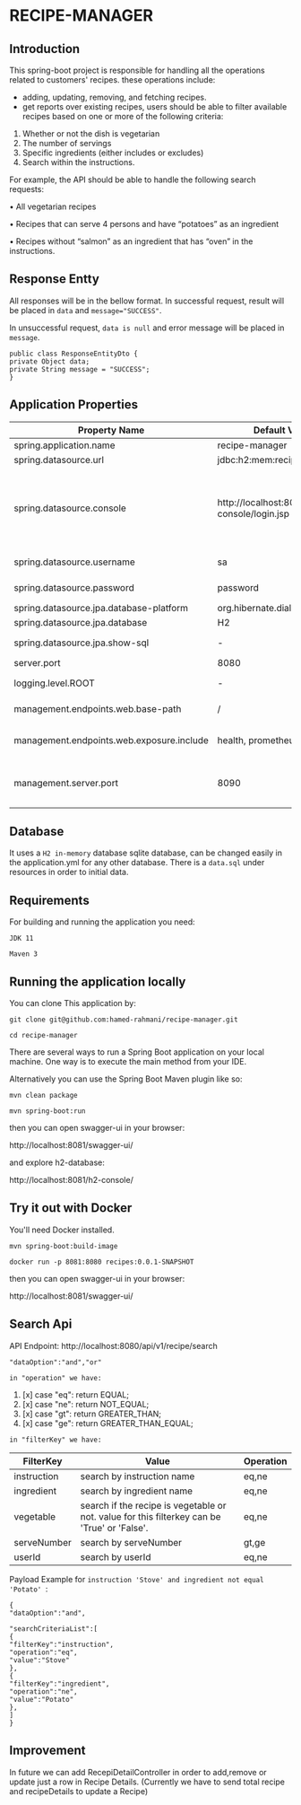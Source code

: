 # RECIPE-MANAGER

## Introduction

This spring-boot project is responsible for handling all the operations related to customers' recipes.
these operations include:

* adding, updating, removing, and fetching recipes.
* get reports over existing recipes, users should be able to filter available recipes
  based on one or more of the following criteria:

1. Whether or not the dish is vegetarian
2. The number of servings
3. Specific ingredients (either includes or excludes)
4. Search within the instructions.

For example, the API should be able to handle the following search requests:

• All vegetarian recipes

• Recipes that can serve 4 persons and have “potatoes” as an ingredient

• Recipes without “salmon” as an ingredient that has “oven” in the instructions.

## Response Entty

All responses will be in the bellow format.
In successful request, result will be placed in `data` and `message="SUCCESS"`.

In unsuccessful request, `data is null` and error message will be placed in `message`.

```
public class ResponseEntityDto {
private Object data;
private String message = "SUCCESS";
}
```

## Application Properties

| Property Name                           | Default Value            | Description                                                                                                                   |
|-----------------------------------------|--------------------------|-------------------------------------------------------------------------------------------------------------------------------|
| spring.application.name                 | recipe-manager           | -                                                                                                                             |
| spring.datasource.url                   | jdbc:h2:mem:recipeApp       | jdbc connection string                                                                                                        |
| spring.datasource.console               | http://localhost:8080/h2-console/login.jsp            | After starting the application, we can navigate to http://localhost:8080/h2-console, which will present us with a login page. |
| spring.datasource.username              | sa                        | username to connect to db                                                                                                     |
| spring.datasource.password              | password                        |  password to connect to db                                                                                                     |
| spring.datasource.jpa.database-platform | org.hibernate.dialect.H2Dialect |  -                                                                                                                             |
| spring.datasource.jpa.database          | H2                       |  -                                                                                                                             |
| spring.datasource.jpa.show-sql          | -                        |  for debugging purposes, set to true                                                                                           |
| server.port                             | 8080                     |  server port                                                                                                                   |
|logging.level.ROOT|-|defines the root log level. suggested value: `INFO`|
|management.endpoints.web.base-path|/|management APIs will be served under this path|
|management.endpoints.web.exposure.include|health, prometheus|defines the information to be exposed via this endpoint|
|management.server.port|8090|defines the management server port. health and metrics APIs will be available in this port|

## Database

It uses a `H2 in-memory` database sqlite database, can be changed easily in the application.yml for any other database.
There is a `data.sql` under resources in order to initial data.

## Requirements

For building and running the application you need:

`JDK 11`

`Maven 3`

## Running the application locally
You can clone This application by:


`git clone git@github.com:hamed-rahmani/recipe-manager.git`

`cd recipe-manager`

There are several ways to run a Spring Boot application on your local machine. One way is to execute the main method
from your IDE.

Alternatively you can use the Spring Boot Maven plugin like so:

`mvn clean package`

`mvn spring-boot:run`

then you can open swagger-ui in your browser:

http://localhost:8081/swagger-ui/

and explore h2-database:

http://localhost:8081/h2-console/

## Try it out with Docker

You'll need Docker installed.

`mvn spring-boot:build-image`

`docker run -p 8081:8080 recipes:0.0.1-SNAPSHOT`

then you can open swagger-ui in your browser:

http://localhost:8081/swagger-ui/

## Search Api

API Endpoint: http://localhost:8080/api/v1/recipe/search

`"dataOption":"and","or"`

`in "operation" we have:`

1. [x] case "eq": return EQUAL;
2. [x] case "ne": return NOT_EQUAL;
3. [x] case "gt": return GREATER_THAN;
4. [x] case "ge": return GREATER_THAN_EQUAL;

`in "filterKey" we have:`

FilterKey                          |  Value            | Operation |
|-----------------------------------------|--------------------------|-----------|
| instruction                 | search by instruction name           | eq,ne     |
| ingredient                   | search by ingredient name      | eq,ne     |
| vegetable              | search if the recipe is vegetable or not. value for this filterkey can be 'True' or 'False'.           | eq,ne     |
| serveNumber             | search by serveNumber                        | gt,ge     |
| userId             | search by userId                       | eq,ne     |

Payload Example for `instruction 'Stove' and ingredient not equal 'Potato' `:

```
{
"dataOption":"and",

"searchCriteriaList":[
{
"filterKey":"instruction",
"operation":"eq",
"value":"Stove"
},
{
"filterKey":"ingredient",
"operation":"ne",
"value":"Potato"
},
]
}
```

## Improvement

In future we can add RecepiDetailController in order to add,remove or update just a row in Recipe Details.
(Currently we have to send total recipe and recipeDetails to update a Recipe)

